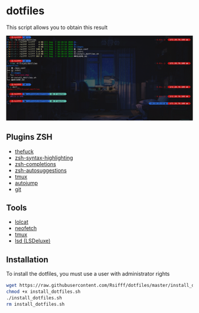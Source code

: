 # dotfiles

This script allows you to obtain this result 

![](images/screen.PNG)

## Plugins ZSH

- [thefuck](https://github.com/nvbn/thefuck)
- [zsh-syntax-highlighting](https://github.com/zsh-users/zsh-syntax-highlighting)
- [zsh-completions](https://github.com/zsh-users/zsh-completions)
- [zsh-autosuggestions](https://github.com/zsh-users/zsh-autosuggestions)
- [tmux](https://github.com/ohmyzsh/ohmyzsh/tree/master/plugins/tmux)
- [autojump](https://github.com/wting/autojump)
- [git](https://github.com/ohmyzsh/ohmyzsh/tree/master/plugins/git)

## Tools 

- [lolcat](https://github.com/busyloop/lolcat)
- [neofetch](https://github.com/dylanaraps/neofetch)
- [tmux](https://github.com/tmux/tmux/wiki)
- [lsd (LSDeluxe)](https://github.com/Peltoche/lsd)

## Installation

To install the dotfiles, you must use a user with administrator rights

```bash
wget https://raw.githubusercontent.com/Rsifff/dotfiles/master/install_dotfiles.sh
chmod +x install_dotfiles.sh
./install_dotfiles.sh
rm install_dotfiles.sh
